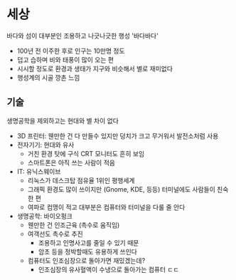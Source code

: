 # 세상

바다와 섬이 대부분인 조용하고 나긋나긋한 행성 '바다바다'

- 100년 전 이주한 후로 인구는 10만명 정도
- 덥고 습하며 비와 태풍이 많이 오는 편
- 시시할 정도로 환경과 생태가 지구와 비슷해서 별로 재미없다
- 행성계의 시골 깡촌 느낌

## 기술

생명공학을 제외하고는 현대와 별 차이 없다

- 3D 프린터: 웬만한 건 다 만들수 있지만 덩치가 크고 무거워서 발전소처럼 사용
- 전자기기: 현대와 유사
  - 거친 환경 탓에 구식 CRT 모니터도 흔히 보임
  - 스마트폰은 아직 쓰는 사람이 적음
- IT: 유닉스웨이브
  - 리눅스가 데스크탑 점유율 1위인 평행세계
  - 그래픽 환경도 많이 쓰이지만 (Gnome, KDE, 등등) 터미널에도 사람들이 친숙한 편
  - 여파로 컴맹이 적고 대부분은 컴퓨터와 터미널을 다룰 줄 안다
- 생명공학: 바이오펑크
  - 웬만한 건 인조근육 (촉수로 움직임)
  - 여객선도 촉수로 추진
    - 조용하고 인명사고를 줄일 수 있기 때문
    - 암초 등을 정박할때도 유용하게 쓰인다
  - 컴퓨터도 인조심장으로 돌아가면 재밌겠는데?
    - 인조심장의 유사혈액이 수냉으로 돌아가는 컴퓨터 ㄷㄷ
